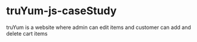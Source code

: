 # truYum-js-caseStudy
truYum is a website where admin can edit items and customer can add and delete cart items
